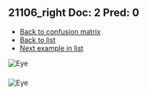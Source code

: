 ## 21106_right Doc: 2 Pred: 0
- [Back to confusion matrix](https://github.com/juliandewit/kaggle_retinopathy/blob/master/matrix.md)
- [Back to list](https://github.com/juliandewit/kaggle_retinopathy/blob/master/lists/20/list.md)
- [Next example in list](https://github.com/juliandewit/kaggle_retinopathy/blob/master/lists/20/21/21164_left.md)

![Eye](https://retinopaty.blob.core.windows.net/size1024/21106_right_2.jpeg)

### 

![Eye]()
